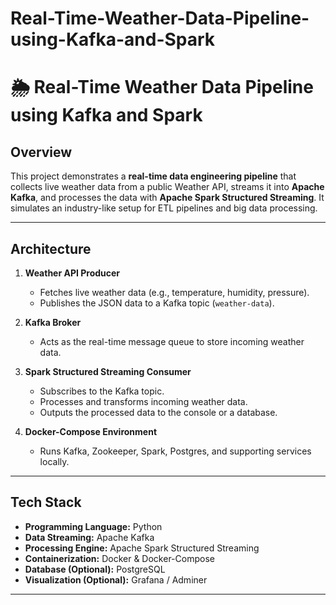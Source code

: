 # Real-Time-Weather-Data-Pipeline-using-Kafka-and-Spark

# 🌦 Real-Time Weather Data Pipeline using Kafka and Spark

## Overview
This project demonstrates a **real-time data engineering pipeline** that collects live weather data from a public Weather API, streams it into **Apache Kafka**, and processes the data with **Apache Spark Structured Streaming**. It simulates an industry-like setup for ETL pipelines and big data processing.

---

##  Architecture
1. **Weather API Producer**  
   - Fetches live weather data (e.g., temperature, humidity, pressure).  
   - Publishes the JSON data to a Kafka topic (`weather-data`).  

2. **Kafka Broker**  
   - Acts as the real-time message queue to store incoming weather data.  

3. **Spark Structured Streaming Consumer**  
   - Subscribes to the Kafka topic.  
   - Processes and transforms incoming weather data.  
   - Outputs the processed data to the console or a database.  

4. **Docker-Compose Environment**  
   - Runs Kafka, Zookeeper, Spark, Postgres, and supporting services locally.  

---

##  Tech Stack
- **Programming Language:** Python  
- **Data Streaming:** Apache Kafka  
- **Processing Engine:** Apache Spark Structured Streaming  
- **Containerization:** Docker & Docker-Compose  
- **Database (Optional):** PostgreSQL  
- **Visualization (Optional):** Grafana / Adminer  

---


